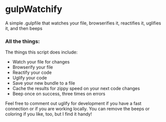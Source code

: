 # gulpWatchify

A simple .gulpfile that watches your file, browserifies it, reactifies it, uglifies it, and then beeps

### All the things:

The things this script does include:

  * Watch your file for changes
  * Browserify your file
  * Reactify your code
  * Uglify your code
  * Save your new bundle to a file
  * Cache the results for zippy speed on your next code changes
  * Beep once on success, three times on errors
  
Feel free to comment out uglify for development if you have a fast connection or if you are working locally. You can remove the beeps or coloring if you like, too, but I find it handy!

  
